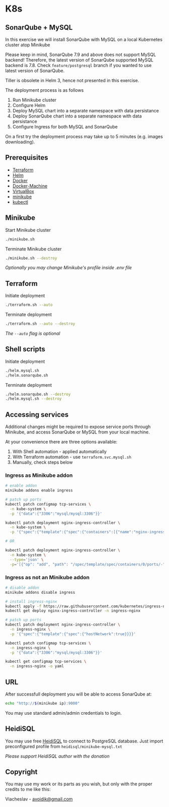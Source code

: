 # K8s

## SonarQube + MySQL

In this exercise we will install SonarQube with MySQL on a local Kubernetes cluster atop Minikube

Please keep in mind, SonarQube 7.9 and above does not support MySQL backend! Therefore, the latest version of SonarQube supported MySQL backend is 7.8. Check `feature/postgresql` branch if you wanted to use latest version of SonarQube.

Tiller is obsolete in Helm 3, hence not presented in this exercise.

The deployment process is as follows

1. Run Minikube cluster
1. Configure Helm
1. Deploy MySQL chart into a separate namespace with data persistance
1. Deploy SonarQube chart into a separate namespace with data persistance
1. Configure Ingress for both MySQL and SonarQube

On a first try the deployment process may take up to 5 minutes (e.g. images downloading).

## Prerequisites

- [Terraform](https://www.terraform.io/)
- [Helm](https://github.com/helm/helm/releases)
- [Docker](https://hub.docker.com/search?offering=community&q=&type=edition)
- [Docker-Machine](https://github.com/docker/machine/releases)
- [VirtualBox](https://www.virtualbox.org/wiki/Downloads)
- [minikube](https://github.com/kubernetes/minikube/releases)
- [kubectl](https://kubernetes.io/docs/tasks/tools/install-kubectl/)

## Minikube

Start Minikube cluster

```bash
./minikube.sh
```

Terminate Minikube cluster

```bash
./minikube.sh --destroy
```

*Optionally you may change Minikube's profile inside .env file*

## Terraform

Initiate deployment

```bash
./terraform.sh --auto
```

Terminate deployment

```bash
./terraform.sh --auto --destroy
```

*The `--auto` flag is optional*

## Shell scripts

Initiate deployment

```bash
./helm.mysql.sh
./helm.sonarqube.sh
```

Terminate deployment

```bash
./helm.sonarqube.sh --destroy
./helm.mysql.sh --destroy
```

## Accessing services

Additional changes might be required to expose service ports through Minikube, and access SonarQube or MySQL from your local machine.

At your convenience there are three options available:

1. With Shell automation - applied automatically
1. With Terraform automation - use `terraform.svc.mysql.sh`
1. Manually, check steps below

### Ingress as Minikube addon

```bash
# enable addon
minikube addons enable ingress

# patch up ports
kubectl patch configmap tcp-services \
  -n kube-system \
  -p '{"data":{"3306":"mysql/mysql:3306"}}'

kubectl patch deployment nginx-ingress-controller \
  -n kube-system \
  -p '{"spec":{"template":{"spec":{"containers":[{"name":"nginx-ingress-controller","ports":[{"containerPort":3306,"protocol":"TCP","hostPort":3306}]}]}}}}'

# OR

kubectl patch deployment nginx-ingress-controller \
  -n kube-system \
  --type='json' \
  -p='[{"op": "add", "path": "/spec/template/spec/containers/0/ports/-", "value": {"containerPort": 3306, "protocol": "TCP", "hostPort": 3306}}]'
```

### Ingress as not an Minikube addon

```bash
# disable addon
minikube addons disable ingress

# install ingress-nginx
kubectl apply -f https://raw.githubusercontent.com/kubernetes/ingress-nginx/master/deploy/static/mandatory.yaml
kubectl get deploy nginx-ingress-controller -n ingress-nginx

# patch up ports
kubectl patch deployment nginx-ingress-controller \
  -n ingress-nginx \
  -p '{"spec":{"template":{"spec":{"hostNetwork":true}}}}'

kubectl patch configmap tcp-services \
  -n ingress-nginx \
  -p '{"data":{"3306":"mysql/mysql:3306"}}'

kubectl get configmap tcp-services \
  -n ingress-nginx -o yaml
```

## URL

After successfull deployment you will be able to access SonarQube at:

```bash
echo "http://$(minikube ip):9000"
```

You may use standard admin/admin credentials to login.

## HeidiSQL

You may use free [HeidiSQL](https://www.heidisql.com/) to connect to PostgreSQL database. Just import preconfigured profile from `heidisql/minikube-mysql.txt`

*Please support HeidiSQL author with the donation*

## Copyright

You may use my work or its parts as you wish, but only with the proper credits to me like this:

Viacheslav - avoidik@gmail.com
